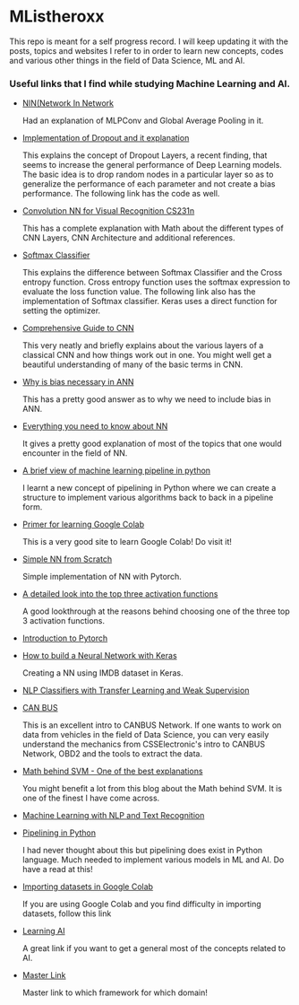 # MListheroxx

This repo is meant for a self progress record. I will keep updating it with the posts, topics and websites I refer to in order to learn new concepts, codes and various other things in the field of Data Science, ML and AI.

### Useful links that I find while studying Machine Learning and AI. 

* [NIN(Network In Network](http://teleported.in/posts/network-in-network/) 
   
   Had an explanation of MLPConv and Global Average Pooling in it. 
  
* [Implementation of Dropout and it explanation](https://machinelearningmastery.com/dropout-regularization-deep-learning-models-keras/   )

   This explains the concept of Dropout Layers, a recent finding, that seems to increase the general performance of Deep Learning models.
   The basic idea is to drop random nodes in a particular layer so as to generalize the performance of each parameter and not create a bias 
   performance. The following link has the code as well.

* [Convolution NN for Visual Recognition CS231n](http://cs231n.github.io/convolutional-networks/#pool)

  This has a complete explanation with Math about the different types of CNN Layers, CNN Architecture and additional references. 

* [Softmax Classifier](https://www.pyimagesearch.com/2016/09/12/softmax-classifiers-explained/)

   This explains the difference between Softmax Classifier and the Cross entropy function. Cross entropy function uses the softmax
   expression to evaluate the loss function value. The following link also has the implementation of Softmax classifier. Keras uses a direct
   function for setting the optimizer. 
   
* [Comprehensive Guide to CNN](https://towardsdatascience.com/a-comprehensive-guide-to-convolutional-neural-networks-the-eli5-way-3bd2b1164a53)

   This very neatly and briefly explains about the various layers of a classical CNN and how things work out in one. You might well get a
   beautiful understanding of many of the basic terms in CNN.

*  [Why is bias necessary in ANN](https://stackoverflow.com/questions/7175099/why-the-bias-is-necessary-in-ann-should-we-have-separate-bias-for-each-layer)
   
   This has a pretty good answer as to why we need to include bias in ANN.

* [Everything you need to know about NN](https://medium.com/ravenprotocol/everything-you-need-to-know-about-neural-networks-6fcc7a15cb4)

   It gives a pretty good explanation of most of the topics that one would encounter in the field of NN. 

* [A brief view of machine learning pipeline in python](https://medium.com/@yanhann10/a-brief-view-of-machine-learning-pipeline-in-python-5f50b941fca8) 

   I learnt a new concept of pipelining in Python where we can create a structure to implement various algorithms back to back in a
   pipeline form. 

* [Primer for learning Google Colab](https://medium.com/dair-ai/primer-for-learning-google-colab-bb4cabca5dd6)

   This is a very good site to learn Google Colab! Do visit it!   

* [Simple NN from Scratch](https://medium.com/dair-ai/a-simple-neural-network-from-scratch-with-pytorch-and-google-colab-c7f3830618e0)

   Simple implementation of NN with Pytorch.    

* [A detailed look into the top three activation functions](https://link.medium.com/cNOrhEkJnU)

   A good lookthrough at the reasons behind choosing one of the three top 3 activation functions. 

* [Introduction to Pytorch](https://medium.com/deeplearningbrasilia/deep-learning/-introduction-to-pytorch-5bd39421c84)

* [How to build a Neural Network with Keras](https://towardsdatascience.com/how-to-build-a-neural-network-with-keras-e8faa33d0ae4)

   Creating a NN using IMDB dataset in Keras.

* [NLP Classifiers with Transfer Learning and Weak Supervision](https://towardsdatascience.com/a-technique-for-building-nlp-classifiers-efficiently-with-transfer-learning-and-weak-supervision-a8e2f21ca9c8?source=email-anon_d3c65036a267--publication.newsletter)

* [CAN BUS](https://www.csselectronics.com/screen/page/simple-intro-to-can-bus/language/en)

   This is an excellent intro to CANBUS Network. If one wants to work on data from vehicles in the field of Data Science, you can very
   easily understand the mechanics from CSSElectronic's intro to CANBUS Network, OBD2 and the tools to extract the data. 

* [Math behind SVM - One of the best explanations](https://shuzhanfan.github.io/2018/05/understanding-mathematics-behind-support-vector-machines/)

   You might benefit a lot from this blog about the Math behind SVM. It is one of the finest I have come across.
   
* [Machine Learning with NLP and Text Recognition](https://levelup.gitconnected.com/machine-learning-with-python-nlp-and-text-recognition-94444d55b0ef)

* [Pipelining in Python](https://medium.com/@yanhann10/a-brief-view-of-machine-learning-pipeline-in-python-5f50b941fca8)

   I had never thought about this but pipelining does exist in Python language. Much needed to implement various models in ML and AI. Do
   have a read at this!
   
* [Importing datasets in Google Colab](https://towardsdatascience.com/3-ways-to-load-csv-files-into-colab-7c14fcbdcb92)

   If you are using Google Colab and you find difficulty in importing datasets, follow this link
   
* [Learning AI](https://skymind.ai/wiki/)

   A great link if you want to get a general most of the concepts related to AI.

* [Master Link](https://docs.google.com/spreadsheets/d/1brGCIAQUl1LKIMQSaYGnLGXmJZX9jt4PrgR8n-MfPDg/edit#gid=0)

   Master link to which framework for which domain!

